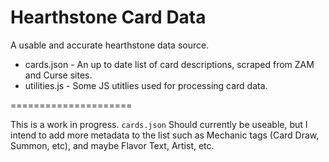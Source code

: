 Hearthstone Card Data
=====================

A usable and accurate hearthstone data source.

* cards.json - An up to date list of card descriptions, scraped from ZAM and Curse sites.
* utilities.js - Some JS utitlies used for processing card data.

=====================

This is a work in progress.  `cards.json` Should currently be useable, but I intend to add more metadata to the list such as Mechanic tags (Card Draw, Summon, etc), and maybe Flavor Text, Artist, etc.